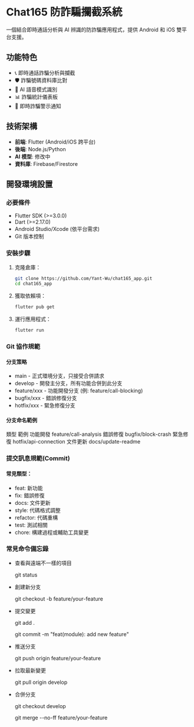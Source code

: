 # Chat165 防詐騙攔截系統

一個結合即時通話分析與 AI 辨識的防詐騙應用程式，提供 Android 和 iOS 雙平台支援。

## 功能特色

- 📞 即時通話詐騙分析與攔截
- 🛡️ 詐騙號碼資料庫比對
- 🤖 AI 語音模式識別
- 📊 詐騙統計儀表板
- 🔔 即時詐騙警示通知

## 技術架構

- **前端**: Flutter (Android/iOS 跨平台)
- **後端**: Node.js/Python
- **AI 模型**: 修改中
- **資料庫**: Firebase/Firestore

## 開發環境設置

### 必要條件

- Flutter SDK (>=3.0.0)
- Dart (>=2.17.0)
- Android Studio/Xcode (依平台需求)
- Git 版本控制

### 安裝步驟

1. 克隆倉庫：
   ```bash
   git clone https://github.com/Yant-Wu/chat165_app.git
   cd chat165_app
   ```
2. 獲取依賴項：
    ```bash
    flutter pub get
    ```

3. 運行應用程式：
    ```bash
    flutter run
    ```

### Git 協作規範
#### 分支策略
- main - 正式環境分支，只接受合併請求
- develop - 開發主分支，所有功能合併到此分支
- feature/xxx - 功能開發分支 (例: feature/call-blocking)
- bugfix/xxx - 錯誤修復分支
- hotfix/xxx - 緊急修復分支

#### 分支命名範例
類型	範例
功能開發	feature/call-analysis
錯誤修復	bugfix/block-crash
緊急修復	hotfix/api-connection
文件更新	docs/update-readme

### 提交訊息規範(Commit)
#### 常見類型：
- feat: 新功能
- fix: 錯誤修復
- docs: 文件更新
- style: 代碼格式調整
- refactor: 代碼重構
- test: 測試相關
- chore: 構建過程或輔助工具變更

### 常見命令備忘錄
- 查看與遠端不一樣的項目

    git status

- 創建新分支

    git checkout -b feature/your-feature

- 提交變更

    git add .

    git commit -m "feat(module): add new feature"

- 推送分支
    
    git push origin feature/your-feature

- 拉取最新變更
    
    git pull origin develop

- 合併分支

    git checkout develop

    git merge --no-ff feature/your-feature

